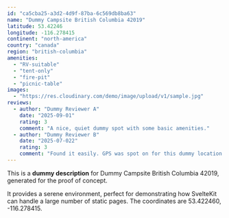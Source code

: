 ```yaml
---
id: "ca5cba25-a3d2-4d9f-87ba-6c569db8ba63"
name: "Dummy Campsite British Columbia 42019"
latitude: 53.42246
longitude: -116.278415
continent: "north-america"
country: "canada"
region: "british-columbia"
amenities:
  - "RV-suitable"
  - "tent-only"
  - "fire-pit"
  - "picnic-table"
images:
  - "https://res.cloudinary.com/demo/image/upload/v1/sample.jpg"
reviews:
  - author: "Dummy Reviewer A"
    date: "2025-09-01"
    rating: 3
    comment: "A nice, quiet dummy spot with some basic amenities."
  - author: "Dummy Reviewer B"
    date: "2025-07-022"
    rating: 3
    comment: "Found it easily. GPS was spot on for this dummy location."
---
```


This is a **dummy description** for Dummy Campsite British Columbia 42019, generated for the proof of concept.

It provides a serene environment, perfect for demonstrating how SvelteKit can handle a large number of static pages. The coordinates are 53.422460, -116.278415.
